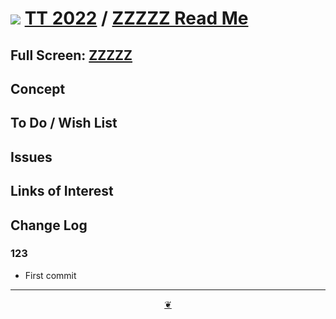 # [![](https://pushme-pullyou.github.io/tootoo-2022/lib01/assets/icons/mark-github.svg )](https://github.com/pushme-pullyou/tootoo-2022/ "Source code on GitHub" ) [TT 2022]( https://pushme-pullyou.github.io/tootoo-2022/ "Home page" ) / [ZZZZZ Read Me]( https://pushme-pullyou.github.io/tootoo-2022/#xxxxx/README.md)


<!--@@@
<div class=iframe-resize ><iframe src=https://pushme-pullyou.github.io/tootoo-2022/ xxxxx/ height=100% width=100% ></iframe></div>
_"ZZZZZ" in a resizable window. One finger to rotate. Two to zoom._
@@@-->

## Full Screen: [ZZZZZ]( https://pushme-pullyou.github.io/tootoo-2022/xxxxx/ )


## Concept


## To Do / Wish List


## Issues


## Links of Interest


## Change Log


### 123

* First commit


***

<center title="Hello! Click me to go up to the top" ><a class=aDingbat href=javascript:window.main.scrollTo(0,0);> ❦ </a></center>
